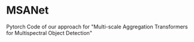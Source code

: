 # MSANet
Pytorch Code of our approach for "Multi-scale Aggregation Transformers for Multispectral Object Detection"
